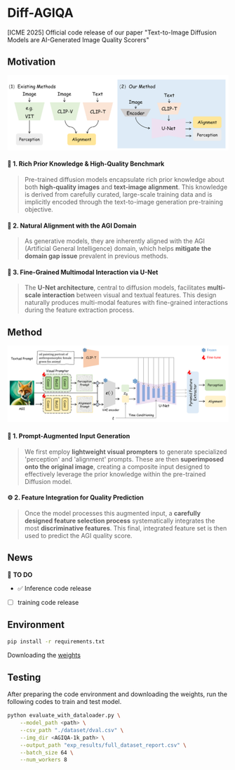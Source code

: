 # Diff-AGIQA
[ICME 2025] Official code release of our paper "Text-to-Image Diffusion Models are AI-Generated Image Quality Scorers"
## Motivation
![image](https://github.com/sxfly99/Diff-AGIQA/blob/main/Figs/Figure2_01.png)
#### 🧠 1. Rich Prior Knowledge & High-Quality Benchmark

> Pre-trained diffusion models encapsulate rich prior knowledge about both **high-quality images** and **text-image alignment**. This knowledge is derived from carefully curated, large-scale training data and is implicitly encoded through the text-to-image generation pre-training objective.

#### 🎯 2. Natural Alignment with the AGI Domain

> As generative models, they are inherently aligned with the AGI (Artificial General Intelligence) domain, which helps **mitigate the domain gap issue** prevalent in previous methods.

#### 🔗 3. Fine-Grained Multimodal Interaction via U-Net

> The **U-Net architecture**, central to diffusion models, facilitates **multi-scale interaction** between visual and textual features. This design naturally produces multi-modal features with fine-grained interactions during the feature extraction process.
## Method
![image](https://github.com/sxfly99/Diff-AGIQA/blob/main/Figs/Figure3_01.png)
#### 🎨 1. Prompt-Augmented Input Generation

> We first employ **lightweight visual prompters** to generate specialized 'perception' and 'alignment' prompts. These are then **superimposed onto the original image**, creating a composite input designed to effectively leverage the prior knowledge within the pre-trained Diffusion model.

#### ⚙️ 2. Feature Integration for Quality Prediction

> Once the model processes this augmented input, a **carefully designed feature selection process** systematically integrates the most **discriminative features**. This final, integrated feature set is then used to predict the AGI quality score.

## News
📌 **TO DO**
- ✅ Inference code release
- [ ] training code release

## Environment
```bash
pip install -r requirements.txt
```
Downloading the [weights](https://pan.baidu.com/s/11nYAQO_bouD22rjCpKT32A?pwd=ncju)
## Testing

After preparing the code environment and downloading the weights, run the following codes to train and test model.

```bash
python evaluate_with_dataloader.py \
    --model_path <path> \
    --csv_path "./dataset/dval.csv" \
    --img_dir <AGIQA-1k_path> \
    --output_path "exp_results/full_dataset_report.csv" \
    --batch_size 64 \
    --num_workers 8
```
